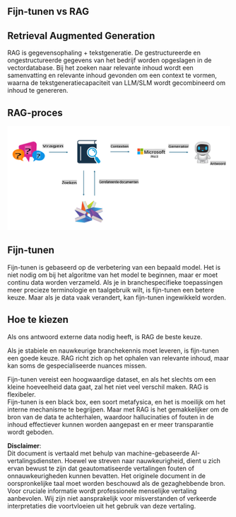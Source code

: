 ## Fijn-tunen vs RAG

## Retrieval Augmented Generation

RAG is gegevensophaling + tekstgeneratie. De gestructureerde en ongestructureerde gegevens van het bedrijf worden opgeslagen in de vectordatabase. Bij het zoeken naar relevante inhoud wordt een samenvatting en relevante inhoud gevonden om een context te vormen, waarna de tekstgeneratiecapaciteit van LLM/SLM wordt gecombineerd om inhoud te genereren.

## RAG-proces
![FinetuningvsRAG](../../../../translated_images/rag.36e7cb856f120334d577fde60c6a5d7c5eecae255dac387669303d30b4b3efa4.nl.png)

## Fijn-tunen
Fijn-tunen is gebaseerd op de verbetering van een bepaald model. Het is niet nodig om bij het algoritme van het model te beginnen, maar er moet continu data worden verzameld. Als je in branchespecifieke toepassingen meer precieze terminologie en taalgebruik wilt, is fijn-tunen een betere keuze. Maar als je data vaak verandert, kan fijn-tunen ingewikkeld worden.

## Hoe te kiezen
Als ons antwoord externe data nodig heeft, is RAG de beste keuze.

Als je stabiele en nauwkeurige branchekennis moet leveren, is fijn-tunen een goede keuze. RAG richt zich op het ophalen van relevante inhoud, maar kan soms de gespecialiseerde nuances missen.

Fijn-tunen vereist een hoogwaardige dataset, en als het slechts om een kleine hoeveelheid data gaat, zal het niet veel verschil maken. RAG is flexibeler.  
Fijn-tunen is een black box, een soort metafysica, en het is moeilijk om het interne mechanisme te begrijpen. Maar met RAG is het gemakkelijker om de bron van de data te achterhalen, waardoor hallucinaties of fouten in de inhoud effectiever kunnen worden aangepast en er meer transparantie wordt geboden.

**Disclaimer**:  
Dit document is vertaald met behulp van machine-gebaseerde AI-vertalingsdiensten. Hoewel we streven naar nauwkeurigheid, dient u zich ervan bewust te zijn dat geautomatiseerde vertalingen fouten of onnauwkeurigheden kunnen bevatten. Het originele document in de oorspronkelijke taal moet worden beschouwd als de gezaghebbende bron. Voor cruciale informatie wordt professionele menselijke vertaling aanbevolen. Wij zijn niet aansprakelijk voor misverstanden of verkeerde interpretaties die voortvloeien uit het gebruik van deze vertaling.